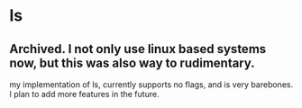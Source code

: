 # ls

## Archived. I not only use linux based systems now, but this was also way to rudimentary. 


my implementation of ls, currently supports no flags, and is very barebones. I plan to add more features in the future.

